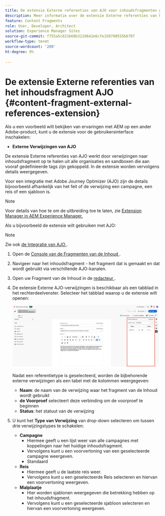 ```yaml
---
title: De extensie Externe referenties van AJO voor inhoudsfragmenten gebruiken
description: Meer informatie over de extensie Externe referenties van het inhoudsfragment AJO
feature: Content Fragments
role: User, Developer, Architect
solution: Experience Manager Sites
source-git-commit: f755a5c621b68b3110642e6cfe150798555b6707
workflow-type: tm+mt
source-wordcount: '289'
ht-degree: 0%

---
```



# De extensie Externe referenties van het inhoudsfragment AJO {#content-fragment-external-references-extension}

Als u een voorbeeld wilt bekijken van ervaringen met AEM op een ander Adobe-product, kunt u de extensie voor de gebruikersinterface inschakelen:

* **Externe Verwijzingen van AJO**

De extensie Externe referenties van AJO werkt door verwijzingen naar inhoudsfragment op te halen uit alle organisaties en sandboxen die aan vooraf gedefinieerde tags zijn gekoppeld. In de extensie worden vervolgens details weergegeven.

Voor een integratie met Adobe Journey Optimizer (AJO) zijn de details bijvoorbeeld afhankelijk van het feit of de verwijzing een campagne, een reis of een sjabloon is.

>[!NOTE]
>
>Voor details van hoe te om de uitbreiding toe te laten, zie [&#x200B; Extension Manager in AEM Experience Manager.](https://developer.adobe.com/uix/docs/extension-manager/)

Als u bijvoorbeeld de extensie wilt gebruiken met AJO:

>[!NOTE]
>
>Zie ook [&#x200B; de Integratie van AJO &#x200B;](https://experienceleague.adobe.com/nl/docs/journey-optimizer/using/integrations/aem-fragments).

1. Open de [&#x200B; Console van de Fragmenten van de Inhoud &#x200B;](/help/sites-cloud/administering/content-fragments/overview.md#content-fragments-console).

1. Navigeer naar het inhoudsfragment - het fragment dat is gemaakt en dat wordt gebruikt via verschillende AJO-kanalen.

1. Open uw Fragment van de Inhoud in de [&#x200B; redacteur &#x200B;](/help/sites-cloud/administering/content-fragments/managing.md#editing-the-content-of-your-fragment).

1. De extensie Externe AJO-verwijzingen is beschikbaar als een tabblad in het rechterdeelvenster. Selecteer het tabblad waarop u de extensie wilt openen:

   ![&#x200B; de Externe uitbreiding van Verwijzingen van AJO &#x200B;](/help/sites-cloud/administering/content-fragments/assets/cf-ajo-fragment-external-references-extension.png)

   Nadat een referentietype is geselecteerd, worden de bijbehorende externe verwijzingen als een tabel met de kolommen weergegeven:

   * **Naam**: de naam van de verwijzing waar het fragment van de Inhoud wordt gebruikt
   * **de Voorproef** selecteert deze verbinding om de voorproef te beginnen
   * **Status**: het statuut van de verwijzing

1. U kunt het **Type van Verwijzing** van drop-down selecteren om tussen drie verwijzingstypes te schakelen:

   * **Campagne**
      * Hiermee geeft u een lijst weer van alle campagnes met koppelingen naar het huidige inhoudsfragment.
      * Vervolgens kunt u een voorvertoning van een geselecteerde campagne weergeven.
      * Standaard
   * **Reis**
      * Hiermee geeft u de laatste reis weer.
      * Vervolgens kunt u een geselecteerde Reis selecteren en hiervan een voorvertoning weergeven.
   * **Malplaatje**
      * Hier worden sjablonen weergegeven die betrekking hebben op het inhoudsfragment.
      * Vervolgens kunt u een geselecteerde sjabloon selecteren en hiervan een voorvertoning weergeven.